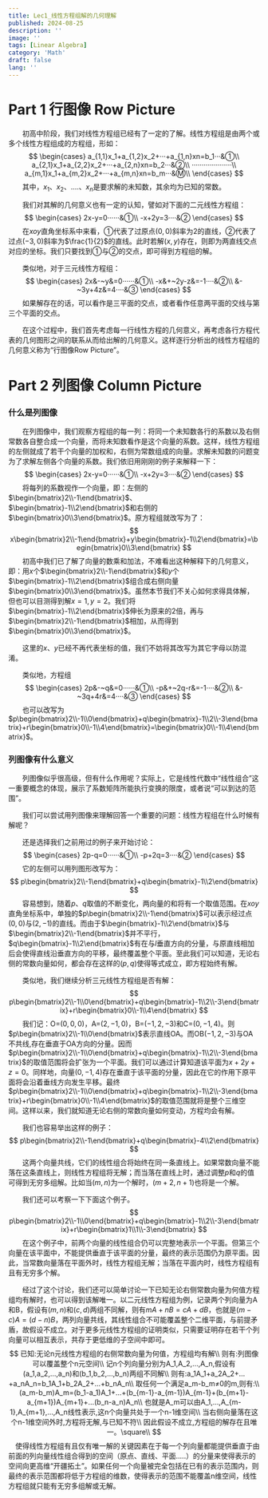 ```yaml
---
title: Lec1_线性方程组解的几何理解
published: 2024-08-25
description: ''
image: ''
tags: [Linear Algebra]
category: 'Math'
draft: false 
lang: ''
---
```


# Part 1 行图像 Row Picture

&emsp;&emsp;初高中阶段，我们对线性方程组已经有了一定的了解。线性方程组是由两个或多个线性方程组成的方程组，形如：
$$
\begin{cases}
a_{1,1}x_1+a_{1,2}x_2+···+a_{1,n}xn=b_1···&①\\
a_{2,1}x_1+a_{2,2}x_2+···+a_{2,n}xn=b_2···&②\\
····················\\
a_{m,1}x_1+a_{m,2}x_2+···+a_{m,n}xn=b_m···&Ⓜ\\
\end{cases}
$$
&emsp;&emsp;其中，$x_1、x_2、....、x_n$是要求解的未知数，其余均为已知的常数。

&emsp;&emsp;我们对其解的几何意义也有一定的认知，譬如对下面的二元线性方程组：
$$
\begin{cases}
2x-y=0······&①\\
-x+2y=3····&②
\end{cases}
$$
&emsp;&emsp;在$xoy$直角坐标系中来看，①代表了过原点$(0,0)$斜率为2的直线，②代表了过点$(-3,0)$斜率为$\frac{1}{2}$的直线。此时若解$(x,y)$存在，则即为两直线交点对应的坐标。我们只要找到①与②的交点，即可得到方程组的解。

&emsp;&emsp;类似地，对于三元线性方程组：
$$
\begin{cases}
2x&-~y&=0······&①\\
-x&+~2y-z&=-1····&②\\
&-~3y+4z&=4····&③
\end{cases}
$$
&emsp;&emsp;如果解存在的话，可以看作是三平面的交点，或者看作任意两平面的交线与第三个平面的交点。

&emsp;&emsp;在这个过程中，我们首先考虑每一行线性方程的几何意义，再考虑各行方程代表的几何图形之间的联系从而给出解的几何意义。这样逐行分析出的线性方程组的几何意义称为“行图像Row Picture”。

# Part 2 列图像 Column Picture

### 什么是列图像

&emsp;&emsp;在列图像中，我们观察方程组的每一列：将同一个未知数各行的系数以及右侧常数各自整合成一个向量，而将未知数看作是这个向量的系数。这样，线性方程组的左侧就成了若干个向量的加权和，右侧为常数组成的向量。求解未知数的问题变为了求解左侧各个向量的系数。我们依旧用刚刚的例子来解释一下：
$$
\begin{cases}
2x-y=0······&①\\
-x+2y=3····&②
\end{cases}
$$
&emsp;&emsp;将每列的系数视作一个向量，即：左侧的$\begin{bmatrix}2\\-1\end{bmatrix}$、$\begin{bmatrix}-1\\2\end{bmatrix}$和右侧的$\begin{bmatrix}0\\3\end{bmatrix}$。原方程组就改写为了：
$$
x\begin{bmatrix}2\\-1\end{bmatrix}+y\begin{bmatrix}-1\\2\end{bmatrix}=\begin{bmatrix}0\\3\end{bmatrix}
$$
&emsp;&emsp;初高中我们已了解了向量的数乘和加法，不难看出这种解释下的几何意义，即：用$x$个$\begin{bmatrix}2\\-1\end{bmatrix}$和$y$个$\begin{bmatrix}-1\\2\end{bmatrix}$组合成右侧向量$\begin{bmatrix}0\\3\end{bmatrix}$。虽然本节我们不关心如何求得具体解，但也可以目测得到解$x=1,y=2$。我们将$\begin{bmatrix}-1\\2\end{bmatrix}$伸长为原来的2倍，再与$\begin{bmatrix}2\\-1\end{bmatrix}$相加，从而得到$\begin{bmatrix}0\\3\end{bmatrix}$。

&emsp;&emsp;这里的$x、y$已经不再代表坐标的值，我们不妨将其改写为其它字母以防混淆。

&emsp;&emsp;类似地，方程组
$$
\begin{cases}
2p&-~q&=0······&①\\
-p&+~2q-r&=-1····&②\\
&-~3q+4r&=4····&③
\end{cases}
$$
&emsp;&emsp;也可以改写为$p\begin{bmatrix}2\\-1\\0\end{bmatrix}+q\begin{bmatrix}-1\\2\\-3\end{bmatrix}+r\begin{bmatrix}0\\-1\\4\end{bmatrix}=\begin{bmatrix}0\\-1\\4\end{bmatrix}$。

### 列图像有什么意义

&emsp;&emsp;列图像似乎很高级，但有什么作用呢？实际上，它是线性代数中“线性组合”这一重要概念的体现，展示了系数矩阵所能执行变换的限度，或者说“可以到达的范围”。

&emsp;&emsp;我们可以尝试用列图像来理解回答一个重要的问题：线性方程组在什么时候有解呢？

&emsp;&emsp;还是选择我们之前用过的例子来开始讨论：
$$
\begin{cases}
2p-q=0······&①\\
-p+2q=3····&②
\end{cases}
$$
&emsp;&emsp;它的左侧可以用列图形改写为：
$$
p\begin{bmatrix}2\\-1\end{bmatrix}+q\begin{bmatrix}-1\\2\end{bmatrix}
$$
&emsp;&emsp;容易想到，随着$p、q$取值的不断变化，两向量的和将有一个取值范围。在$xoy$直角坐标系中，单独的$p\begin{bmatrix}2\\-1\end{bmatrix}$可以表示经过点$(0,0)$与$(2,-1)$的直线。而由于$\begin{bmatrix}-1\\2\end{bmatrix}$与$\begin{bmatrix}2\\-1\end{bmatrix}$并不平行，$q\begin{bmatrix}-1\\2\end{bmatrix}$有在与$l$垂直方向的分量，与原直线相加后会使得直线沿垂直方向的平移，最终覆盖整个平面。至此我们可以知道，无论右侧的常数向量如何，都会存在这样的$(p,q)$使得等式成立，即方程始终有解。

&emsp;&emsp;类似地，我们继续分析三元线性方程组是否有解：
$$
p\begin{bmatrix}2\\-1\\0\end{bmatrix}+q\begin{bmatrix}-1\\2\\-3\end{bmatrix}+r\begin{bmatrix}0\\-1\\4\end{bmatrix}
$$
&emsp;&emsp;我们记：O=$(0,0,0)$，A=$(2,-1,0)$，B=$(-1,2,-3)$和C=$(0,-1,4)$。则$p\begin{bmatrix}2\\-1\\0\end{bmatrix}$表示直线OA。而OB$(-1,2,-3)$与OA不共线,存在垂直于OA方向的分量。因而$p\begin{bmatrix}2\\-1\\0\end{bmatrix}+q\begin{bmatrix}-1\\2\\-3\end{bmatrix}$的取值范围将会扩张为一个平面。我们可以通过计算知道该平面为$x+2y+z=0$。同样地，向量$(0,-1,4)$存在垂直于该平面的分量，因此在它的作用下原平面将会沿着垂线方向发生平移。最终$p\begin{bmatrix}2\\-1\\0\end{bmatrix}+q\begin{bmatrix}-1\\2\\-3\end{bmatrix}+r\begin{bmatrix}0\\-1\\4\end{bmatrix}$的取值范围就将是整个三维空间。这样以来，我们就知道无论右侧的常数向量如何变动，方程均会有解。

&emsp;&emsp;我们也容易举出这样的例子：
$$
p\begin{bmatrix}2\\-1\end{bmatrix}+q\begin{bmatrix}-4\\2\end{bmatrix}
$$
&emsp;&emsp;这两个向量共线，它们的线性组合将始终在同一条直线上。如果常数向量不能落在这条直线上，则线性方程组将无解；而当落在直线上时，通过调整$p$和$q$的值可得到无穷多组解。比如当$(m,n)$为一个解时，$(m+2,n+1)$也将是一个解。

&emsp;&emsp;我们还可以考察一下下面这个例子。
$$
p\begin{bmatrix}2\\-1\\0\end{bmatrix}+q\begin{bmatrix}-1\\2\\-3\end{bmatrix}+r\begin{bmatrix}1\\1\\-3\end{bmatrix}
$$
&emsp;&emsp;在这个例子中，前两个向量的线性组合仍可以完整地表示一个平面。但第三个向量在该平面中，不能提供垂直于该平面的分量，最终的表示范围仍为原平面。因此，当常数向量落在平面外时，线性方程组无解；当落在平面内时，线性方程组有且有无穷多个解。

&emsp;&emsp;经过了这个讨论，我们还可以简单讨论一下已知无论右侧常数向量为何值方程组均有解时，也可以得到该解唯一。以二元线性方程组为例，记录两个列向量为A和B，假设有$(m,n)$和$(c,d)$两组不同解，则有$mA+nB=cA+dB$，也就是$(m-c)A=(d-n)B$，两列向量共线，其线性组合不可能覆盖整个二维平面，与前提矛盾，故假设不成立。对于更多元线性方程组的证明类似，只需要证明存在若干个列向量可以相互表示，共存于更低维的子空间中即可。
$$
已知:无论n元线性方程组的右侧常数向量为何值，方程组均有解\\
则有:列图像可以覆盖整个n元空间\\
记n个列向量分别为A_1,A_2,…,A_n,假设有(a_1,a_2,…,a_n)和(b_1,b_2,…,b_n)两组不同解\\
则有:a_1A_1+a_2A_2+…+a_nA_n=b_1A_1+b_2A_2+…+b_nA_n\\
取任何一个满足a_m-b_m≠0的m,则有:\\
(a_m-b_m)A_m=(b_1-a_1)A_1+…+(b_{m-1}-a_{m-1})A_{m-1}+(b_{m+1}-a_{m+1})A_{m+1}+…(b_n-a_n)A_n\\
也就是A_m可以由A_1,…,A_{m-1},A_{m+1},…,A_n线性表示,这n个向量共处于一个n-1维空间\\
当右侧向量落在这个n-1维空间外时,方程将无解,与已知不符\\
因此假设不成立,方程组的解存在且唯一。\square\\
$$
&emsp;使得线性方程组有且仅有唯一解的关键因素在于每一个列向量都能提供垂直于由前面的列向量线性组合得到的空间（原点、直线、平面.....）的分量来使得表示的空间向更高维“开疆拓土”。如果任何一个向量被完全包括在已有的表示范围内，则最终的表示范围都将低于方程组的维数，使得表示的范围不能覆盖n维空间，线性方程组就只能有无穷多组解或无解。
